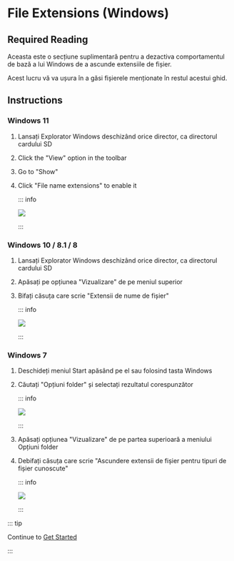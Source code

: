 # File Extensions (Windows)

## Required Reading

Aceasta este o secțiune suplimentară pentru a dezactiva comportamentul de bază a lui Windows de a ascunde extensiile de fișier.

Acest lucru vă va ușura în a găsi fișierele menționate în restul acestui ghid.

## Instructions

### Windows 11

1. Lansați Explorator Windows deschizând orice director, ca directorul cardului SD
2. Click the "View" option in the toolbar
3. Go to "Show"
4. Click "File name extensions" to enable it

   ::: info

   ![](/images/screenshots/windows-11-file-extensions.png)

   :::

### Windows 10 / 8.1 / 8

1. Lansați Explorator Windows deschizând orice director, ca directorul cardului SD
2. Apăsați pe opțiunea "Vizualizare" de pe meniul superior
3. Bifați căsuța care scrie "Extensii de nume de fișier"

   ::: info

   ![](/images/screenshots/windows-10-file-extensions.png)

   :::

### Windows 7

1. Deschideți meniul Start apăsând pe el sau folosind tasta Windows

2. Căutați "Opțiuni folder" și selectați rezultatul corespunzător

   ::: info

   ![](/images/screenshots/windows-7-folder-options-start-menu.png)

   :::

3. Apăsați opțiunea "Vizualizare" de pe partea superioară a meniului Opțiuni folder

4. Debifați căsuța care scrie "Ascundere extensii de fișier pentru tipuri de fișier cunoscute"

   ::: info

   ![](/images/screenshots/windows-7-folder-options.png)

   :::

::: tip

Continue to [Get Started](get-started)

:::
